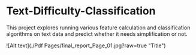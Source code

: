 # Text-Difficulty-Classification

This project explores running various feature calculation and classification algorithms on text data and predict whether it needs simplification or not.

![Alt text](./Pdf Pages/final_report_Page_01.jpg?raw=true "Title")
